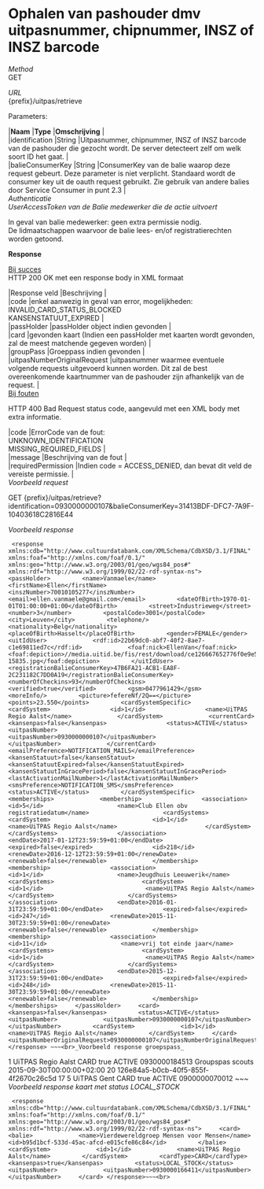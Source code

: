 ---
---

# Ophalen van pashouder dmv uitpasnummer, chipnummer, INSZ of INSZ barcode

_Method_  
 GET

_URL_  
 {prefix}/uitpas/retrieve

Parameters:

 |**Naam** |**Type** |**Omschrijving** |  
 |identification |String |Uitpasnummer, chipnummer, INSZ of INSZ barcode van de pashouder die gezocht wordt. De server detecteert zelf om welk soort ID het gaat. |  
 |balieConsumerKey |String |ConsumerKey van de balie waarop deze request gebeurt. Deze parameter is niet verplicht. Standaard wordt de consumer key uit de oauth request gebruikt. Zie gebruik van andere balies door Service Consumer in punt 2.3 |  
_Authenticatie_  
_UserAccessToken van de Balie medewerker die de actie uitvoert_

In geval van balie medewerker: geen extra permissie nodig.  
 De lidmaatschappen waarvoor de balie lees- en/of registratierechten worden getoond.

**Response**

<u>Bij succes</u>  
 HTTP 200 OK met een response body in XML formaat

 |Response veld |Beschrijving |  
 |code |enkel aanwezig in geval van error, mogelijkheden:  
 INVALID\_CARD\_STATUS\_BLOCKED  
 KANSENSTATUUT\_EXPIRED |  
 |passHolder |passHolder object indien gevonden |  
 |card |gevonden kaart (Indien een passHolder met kaarten wordt gevonden, zal de meest matchende gegeven worden) |  
 |groupPass |Groeppass indien gevonden |  
 |uitpasNumberOriginalRequest |uitpasnummer waarmee eventuele volgende requests uitgevoerd kunnen worden. Dit zal de best overeenkomende kaartnummer van de pashouder zijn afhankelijk van de request. |  
<u>Bij fouten</u>

HTTP 400 Bad Request status code, aangevuld met een XML body met extra informatie.

 |code |ErrorCode van de fout:  
 UNKNOWN\_IDENTIFICATION  
 MISSING\_REQUIRED\_FIELDS |  
 |message |Beschrijving van de fout |  
 |requiredPermission |Indien code = ACCESS\_DENIED, dan bevat dit veld de vereiste permissie. |  
_Voorbeeld request_

GET {prefix}/uitpas/retrieve?identification=0930000000107&balieConsumerKey=31413BDF-DFC7-7A9F-10403618C2816E44

_Voorbeeld response_

~~~
 <response xmlns:cdb="http://www.cultuurdatabank.com/XMLSchema/CdbXSD/3.1/FINAL" xmlns:foaf="http://xmlns.com/foaf/0.1/" xmlns:geo="http://www.w3.org/2003/01/geo/wgs84_pos#" xmlns:rdf="http://www.w3.org/1999/02/22-rdf-syntax-ns">     <passHolder>         <name>Vanmaele</name>         <firstName>Ellen</firstName>         <inszNumber>70010105277</inszNumber>         <email>ellen.vanmaele@gmail.com</email>         <dateOfBirth>1970-01-01T01:00:00+01:00</dateOfBirth>         <street>Industrieweg</street>         <number>3</number>         <postalCode>3001</postalCode>         <city>Leuven</city>         <telephone/>         <nationality>Belg</nationality>         <placeOfBirth>Hasselt</placeOfBirth>         <gender>FEMALE</gender>         <uitIdUser>             <rdf:id>22b69dc0-abf7-40f2-8ae7-c1e69811ed7c</rdf:id>             <foaf:nick>EllenVan</foaf:nick>             <foaf:depiction>//media.uitid.be/fis/rest/download/ce126667652776f0e9e55160f12f5478/uiv/picture-15835.jpg</foaf:depiction>         </uitIdUser>         <registrationBalieConsumerKey>47B6FA21-ACB1-EA8F-2C231182C7DD0A19</registrationBalieConsumerKey>         <numberOfCheckins>93</numberOfCheckins>         <verified>true</verified>         <gsm>0477961429</gsm>         <moreInfo/>         <picture>fefereNf/2Q==</picture>         <points>23.550</points>         <cardSystemSpecific>             <cardSystem>                 <id>1</id>                 <name>UiTPAS Regio Aalst</name>             </cardSystem>             <currentCard>                 <kansenpas>false</kansenpas>                 <status>ACTIVE</status>                 <uitpasNumber>                     <uitpasNumber>0930000000107</uitpasNumber>                 </uitpasNumber>             </currentCard>             <emailPreference>NOTIFICATION_MAILS</emailPreference>             <kansenStatuut>false</kansenStatuut>             <kansenStatuutExpired>false</kansenStatuutExpired>             <kansenStatuutInGracePeriod>false</kansenStatuutInGracePeriod>             <lastActivationMailNumber>1</lastActivationMailNumber>             <smsPreference>NOTIFICATION_SMS</smsPreference>             <status>ACTIVE</status>         </cardSystemSpecific>         <memberships>             <membership>                 <association>                     <id>5</id>                     <name>Club Ellen obv registratiedatum</name>                     <cardSystems>                         <cardSystem>                             <id>1</id>                             <name>UiTPAS Regio Aalst</name>                         </cardSystem>                     </cardSystems>                 </association>                 <endDate>2017-01-12T23:59:59+01:00</endDate>                 <expired>false</expired>                 <id>218</id>                 <renewDate>2016-12-12T23:59:59+01:00</renewDate>                 <renewable>false</renewable>             </membership>             <membership>                 <association>                     <id>1</id>                     <name>Jeugdhuis Leeuwerik</name>                     <cardSystems>                         <cardSystem>                             <id>1</id>                             <name>UiTPAS Regio Aalst</name>                         </cardSystem>                     </cardSystems>                 </association>                 <endDate>2016-01-31T23:59:59+01:00</endDate>                 <expired>false</expired>                 <id>247</id>                 <renewDate>2015-11-30T23:59:59+01:00</renewDate>                 <renewable>false</renewable>             </membership>             <membership>                 <association>                     <id>11</id>                     <name>vrij tot einde jaar</name>                     <cardSystems>                         <cardSystem>                             <id>1</id>                             <name>UiTPAS Regio Aalst</name>                         </cardSystem>                     </cardSystems>                 </association>                 <endDate>2015-12-31T23:59:59+01:00</endDate>                 <expired>false</expired>                 <id>248</id>                 <renewDate>2015-11-30T23:59:59+01:00</renewDate>                 <renewable>false</renewable>             </membership>         </memberships>     </passHolder>     <card>         <kansenpas>false</kansenpas>         <status>ACTIVE</status>         <uitpasNumber>             <uitpasNumber>0930000000107</uitpasNumber>         </uitpasNumber>         <cardSystem>             <id>1</id>             <name>UiTPAS Regio Aalst</name>         </cardSystem>     </card>     <uitpasNumberOriginalRequest>0930000000107</uitpasNumberOriginalRequest> </response> ~~~<br>_Voorbeeld response groepspass_

~~~
 <response xmlns:cdb="http://www.cultuurdatabank.com/XMLSchema/CdbXSD/3.1/FINAL" xmlns:foaf="http://xmlns.com/foaf/0.1/" xmlns:geo="http://www.w3.org/2003/01/geo/wgs84_pos#" xmlns:rdf="http://www.w3.org/1999/02/22-rdf-syntax-ns">     <card>         <cardSystem>             <id>1</id>             <name>UiTPAS Regio Aalst</name>         </cardSystem>         <cardType>CARD</cardType>         <kansenpas>true</kansenpas>         <status>ACTIVE</status>         <uitpasNumber>             <uitpasNumber>0930000184513</uitpasNumber>         </uitpasNumber>     </card>     <groupPass>         <name>Groupspas scouts</name>         <endDate>2015-09-30T00:00:00+02:00</endDate>         <ticketsPerYear>20</ticketsPerYear>         <uuid>126e84a5-b0cb-40f5-855f-4f2670c26c5d</uuid>         <availableTickets>17</availableTickets>          <card>                 <cardSystem>                     <id>5</id>                     <name>UiTPAS Gent</name>                 </cardSystem>                 <cardType>CARD</cardType>                 <kansenpas>true</kansenpas>                 <status>ACTIVE</status>                 <uitpasNumber>                     <uitpasNumber>0900000070012</uitpasNumber>                 </uitpasNumber>             </card>     </groupPass> </response> ~~~<br>_Voorbeeld response kaart met status LOCAL\_STOCK_

~~~
 <response xmlns:cdb="http://www.cultuurdatabank.com/XMLSchema/CdbXSD/3.1/FINAL" xmlns:foaf="http://xmlns.com/foaf/0.1/" xmlns:geo="http://www.w3.org/2003/01/geo/wgs84_pos#" xmlns:rdf="http://www.w3.org/1999/02/22-rdf-syntax-ns">     <card>         <balie>             <name>Vierdewereldgroep Mensen voor Mensen</name>             <id>b95d1bcf-533d-45ac-afcd-e015cfe86c84</id>         </balie>         <cardSystem>             <id>1</id>             <name>UiTPAS Regio Aalst</name>         </cardSystem>         <cardType>CARD</cardType>         <kansenpas>true</kansenpas>         <status>LOCAL_STOCK</status>         <uitpasNumber>             <uitpasNumber>0930000166411</uitpasNumber>         </uitpasNumber>     </card> </response>~~~<br>